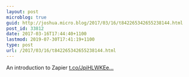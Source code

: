```yaml
---
layout: post
microblog: true
guid: http://joshua.micro.blog/2017/03/16/t842265342655238144.html
post_id: 33812
date: 2017-03-16T17:44:40+1100
lastmod: 2019-07-30T17:41:19+1100
type: post
url: /2017/03/16/t842265342655238144.html
---
```

An introduction to Zapier [t.co/JpiHLWKEe...](https://t.co/JpiHLWKEee)
